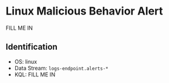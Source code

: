 # Linux Malicious Behavior Alert

FILL ME IN

## Identification

- OS: linux
- Data Stream: `logs-endpoint.alerts-*`
- KQL: FILL ME IN
